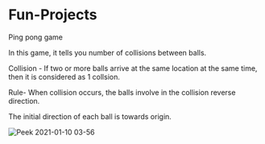 # Fun-Projects

Ping pong game

In this game, it tells you number of collisions between balls. 

Collision - If two or more balls arrive at the same location at the same time, then it is considered as 1 collsion.

Rule- When collision occurs, the balls involve in the collision reverse direction.

The initial direction of each ball is towards origin.

![Peek 2021-01-10 03-56](https://user-images.githubusercontent.com/45814442/104109861-07bb1400-52f8-11eb-8742-870d0ac26c1d.gif)




